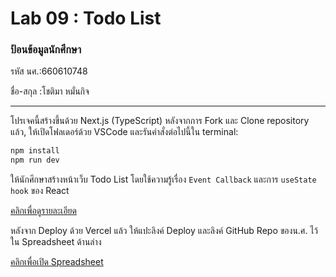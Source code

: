 # Lab 09 : Todo List

### ป้อนข้อมูลนักศึกษา

รหัส นศ.:660610748

ชื่อ-สกุล :โชติมา หมั่นกิจ

---

โปรเจคนี้สร้างขึ้นด้วย Next.js (TypeScript)
หลังจากการ Fork และ Clone repository แล้ว, ให้เปิดโฟลเดอร์ด้วย VSCode และรันคำสั่งต่อไปนี้ใน terminal:

```bash
npm install
npm run dev
```

ให้นักศึกษาสร้างหน้าเว็บ Todo List โดยใช้ความรู้เรื่อง `Event Callback` และการ `useState hook` ของ React

[คลิกเพื่อดูรายละเอียด](https://o365cmu-my.sharepoint.com/:b:/g/personal/dome_potikanond_cmu_ac_th/Ebq51lMbfUZJjQmjJL5GyB8BXP4XauEqC_lZW3l68gBxPw?e=pzVTXW)

หลังจาก Deploy ด้วย Vercel แล้ว ให้แปะลิงค์ Deploy และลิงค์ GitHub Repo ของน.ศ. ไว้ใน Spreadsheet ด้านล่าง

[คลิกเพื่อเปิด Spreadsheet](https://o365cmu-my.sharepoint.com/:x:/g/personal/dome_potikanond_cmu_ac_th/EfmPM2Wz7OZAiAn23yVwzKwBa9GYlcdhDi-7nfPRnislLg?e=E8GJNE)
